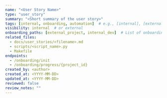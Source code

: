```yaml
---
name: "<User Story Name>"
type: "user_story"
summary: "<Short summary of the user story>"
tags: [internal, onboarding, automation]  # e.g., [internal], [external], [onboarding], [api], etc.
visibility: internal  # or external
onboarding_paths: [external_project, internal_dev]  # List of onboarding paths where this story is referenced
related_files:
  - docs/user_stories/<filename>.md
  - scripts/<script_name>.py
  - Makefile
endpoints:
  - /onboarding/init
  - /onboarding/progress/{project_id}
created_by: <author>
created_at: <YYYY-MM-DD>
updated_at: <YYYY-MM-DD>
reviewed: false
review_notes: ""
---
```


# <User Story Title>

<Full markdown content of the user story goes here.> 